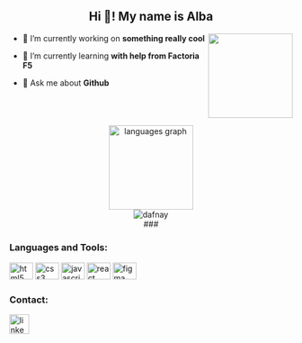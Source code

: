 <h2 align="center">Hi 👋! My name is Alba </h2>
<img align="right" height="150" src="https://i.imgflip.com/65efzo.gif"  />

- 🔭 I’m currently working on **something really cool**

- 🌱 I’m currently learning **with help from Factoria F5**

- 💬 Ask me about **Github**


<br>
<br>

####

<div align="center">
  <img src="https://github-readme-stats.vercel.app/api/top-langs?username=dafnay&locale=en&hide_title=false&layout=compact&card_width=320&langs_count=5&theme=dracula&hide_border=false" height="150" alt="languages graph"  />
</div>
<div align="center">
  <img src="https://github-readme-stats.vercel.app/api?username=dafnay&show_icons=true&locale=en" alt="dafnay"  />
</div>
<div align="center">
###
<h3 align="left">Languages and Tools:</h3>
<div align="left">

  <img src="https://cdn.jsdelivr.net/gh/devicons/devicon/icons/html5/html5-original.svg" height="30" width="42" alt="html5 logo"  />
  <img src="https://cdn.jsdelivr.net/gh/devicons/devicon/icons/css3/css3-original.svg" height="30" width="42" alt="css3 logo"  />
  <img src="https://cdn.jsdelivr.net/gh/devicons/devicon/icons/javascript/javascript-original.svg" height="30" width="42" alt="javascript logo"  /> 
  <img src="https://cdn.jsdelivr.net/gh/devicons/devicon/icons/react/react-original.svg" height="30" width="42" alt="react logo"/>
  <img src="https://cdn.jsdelivr.net/gh/devicons/devicon/icons/figma/figma-original.svg" height="30" width="42" alt="figma logo"/>
</div>
 
 <h3 align="left">Contact:</h3>
 <div align="left">
 <a href="https://www.linkedin.com/in/alba-raquel-velasco-glez-05126a86/"> <img src="https://img.shields.io/static/v1?message=LinkedIn&logo=linkedin&label=&color=0077B5&logoColor=white&labelColor=&style=for-the-badge" height="35" alt="linkedin logo"  /></a>
</div>

###

